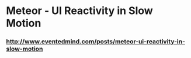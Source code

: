 Meteor - UI Reactivity in Slow Motion
=====================================

### http://www.eventedmind.com/posts/meteor-ui-reactivity-in-slow-motion

